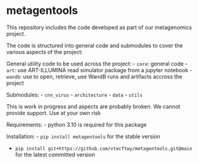 metagentools
================

<!-- WARNING: THIS FILE WAS AUTOGENERATED! DO NOT EDIT! -->

This repository includes the code developed as part of our metagenomics
project.

The code is structured into general code and submodules to cover the
various aspects of the project:

General utility code to be used across the project: - `core`: general
code - `art`: use ART-ILLUMINA read simulator package from a jupyter
notebook - `wandb`: use to open, retrieve, use WandB runs and artifacts
accross the project

Submodules: - `cnn_virus` - `architecture` - `data` - `utils`

This is work in progress and aspects are probably broken. We cannot
provide support. Use at your own risk

Requirements: - python 3.10 is required for this package

Installation: - `pip install metagentools` for the stable version

- `pip install git+https://github.com/vtecftwy/metagentools.git@main`
  for the latest committed version
